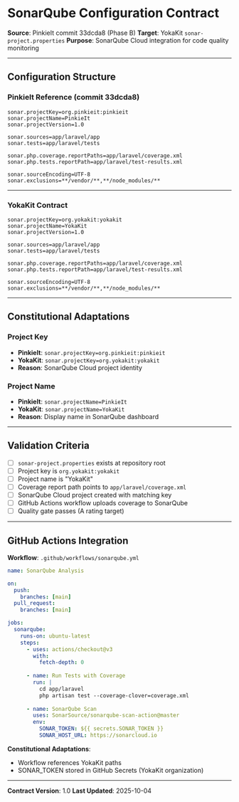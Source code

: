# SonarQube Configuration Contract

**Source**: PinkieIt commit 33dcda8 (Phase B)
**Target**: YokaKit `sonar-project.properties`
**Purpose**: SonarQube Cloud integration for code quality monitoring

---

## Configuration Structure

### PinkieIt Reference (commit 33dcda8)

```properties
sonar.projectKey=org.pinkieit:pinkieit
sonar.projectName=PinkieIt
sonar.projectVersion=1.0

sonar.sources=app/laravel/app
sonar.tests=app/laravel/tests

sonar.php.coverage.reportPaths=app/laravel/coverage.xml
sonar.php.tests.reportPath=app/laravel/test-results.xml

sonar.sourceEncoding=UTF-8
sonar.exclusions=**/vendor/**,**/node_modules/**
```

---

### YokaKit Contract

```properties
sonar.projectKey=org.yokakit:yokakit
sonar.projectName=YokaKit
sonar.projectVersion=1.0

sonar.sources=app/laravel/app
sonar.tests=app/laravel/tests

sonar.php.coverage.reportPaths=app/laravel/coverage.xml
sonar.php.tests.reportPath=app/laravel/test-results.xml

sonar.sourceEncoding=UTF-8
sonar.exclusions=**/vendor/**,**/node_modules/**
```

---

## Constitutional Adaptations

### Project Key
- **PinkieIt**: `sonar.projectKey=org.pinkieit:pinkieit`
- **YokaKit**: `sonar.projectKey=org.yokakit:yokakit`
- **Reason**: SonarQube Cloud project identity

### Project Name
- **PinkieIt**: `sonar.projectName=PinkieIt`
- **YokaKit**: `sonar.projectName=YokaKit`
- **Reason**: Display name in SonarQube dashboard

---

## Validation Criteria

- [ ] `sonar-project.properties` exists at repository root
- [ ] Project key is `org.yokakit:yokakit`
- [ ] Project name is "YokaKit"
- [ ] Coverage report path points to `app/laravel/coverage.xml`
- [ ] SonarQube Cloud project created with matching key
- [ ] GitHub Actions workflow uploads coverage to SonarQube
- [ ] Quality gate passes (A rating target)

---

## GitHub Actions Integration

**Workflow**: `.github/workflows/sonarqube.yml`

```yaml
name: SonarQube Analysis

on:
  push:
    branches: [main]
  pull_request:
    branches: [main]

jobs:
  sonarqube:
    runs-on: ubuntu-latest
    steps:
      - uses: actions/checkout@v3
        with:
          fetch-depth: 0
      
      - name: Run Tests with Coverage
        run: |
          cd app/laravel
          php artisan test --coverage-clover=coverage.xml
      
      - name: SonarQube Scan
        uses: SonarSource/sonarqube-scan-action@master
        env:
          SONAR_TOKEN: ${{ secrets.SONAR_TOKEN }}
          SONAR_HOST_URL: https://sonarcloud.io
```

**Constitutional Adaptations**:
- Workflow references YokaKit paths
- SONAR_TOKEN stored in GitHub Secrets (YokaKit organization)

---

**Contract Version**: 1.0
**Last Updated**: 2025-10-04
